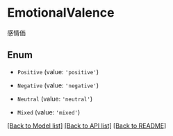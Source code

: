 # EmotionalValence

感情価

## Enum

* `Positive` (value: `'positive'`)

* `Negative` (value: `'negative'`)

* `Neutral` (value: `'neutral'`)

* `Mixed` (value: `'mixed'`)

[[Back to Model list]](../README.md#documentation-for-models) [[Back to API list]](../README.md#documentation-for-api-endpoints) [[Back to README]](../README.md)
